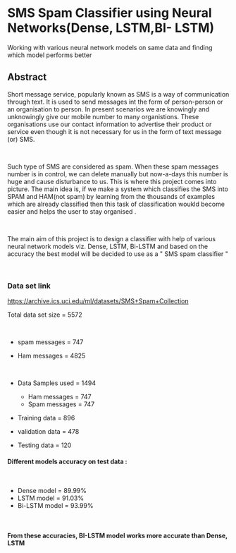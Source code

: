 # SMS Spam Classifier using Neural Networks(Dense, LSTM,BI- LSTM)
Working with various neural network models on same data and finding which model performs better 
## Abstract
Short message service, popularly known as SMS is a way of communication through text. It is used to  send messages int the form of person-person or an organisation to person. In present scenarios we are knowingly and unknowingly give our mobile number to many organistions. These organisations use our contact information to advertise their product or service even though it is not necessary for us in the form of text message (or) SMS. 

<p>&nbsp;</p>

Such type of SMS are considered as spam. When these spam messages  number is in control, we can delete manually but now-a-days this number is huge and cause disturbance to us. This is where this project comes into picture. The main idea is, if we make a system which classifies the SMS into SPAM and HAM(not spam) by learning from the thousands of examples which are already classified  then this task of classification woukld become easier and helps the user to stay organised . 

<p>&nbsp;</p>

The main aim of this project is to design a classifier with help of various neural network models viz. Dense, LSTM, Bi-LSTM and based on the accuracy the best model will be decided to use as a " SMS spam classifier "
<p>&nbsp;</p>

### Data set link 
https://archive.ics.uci.edu/ml/datasets/SMS+Spam+Collection

Total data set size  = 5572
<p>&nbsp;</p>

* spam messages =  747

* Ham messages  =  4825
<p>&nbsp;</p>

* Data Samples used  = 1494
     * Ham messages   =  747
     * Spam messages  =  747

     
* Training data   =  896
* validation data = 478
* Testing data    =  120
#### Different models accuracy on test data :
<p>&nbsp;</p>

* Dense model = 89.99%
* LSTM model  = 91.03%
* Bi-LSTM model = 93.99%

<p>&nbsp;</p>

#### From these accuracies, BI-LSTM model works more accurate than Dense, LSTM
